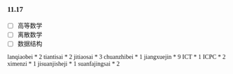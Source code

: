 <font face="楷体">

### 11.17
- [ ] 高等数学
- [ ] 离散数学
- [ ] 数据结构

lanqiaobei * 2
tiantisai * 2
jitiaosai * 3
chuanzhibei * 1
jiangxuejin * 9
ICT * 1
ICPC * 2
ximenzi * 1
jisuanjisheji * 1
suanfajingsai * 2